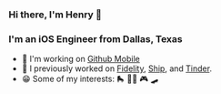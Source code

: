 ### Hi there, I'm Henry 👋

### I'm an iOS Engineer from Dallas, Texas 

- 📱 I'm working on [Github Mobile](https://github.com/mobile)
- 🚀 I previously worked on [Fidelity](https://apps.apple.com/us/app/fidelity-investments/id348177453), [Ship](https://apps.apple.com/us/app/ship-dating-matchmaking-app/id1448104758), and [Tinder](https://apps.apple.com/us/app/tinder-dating-new-people/id547702041).
- 😁 Some of my interests: 🛼 🚵‍♀️ 🎮 🛹 
